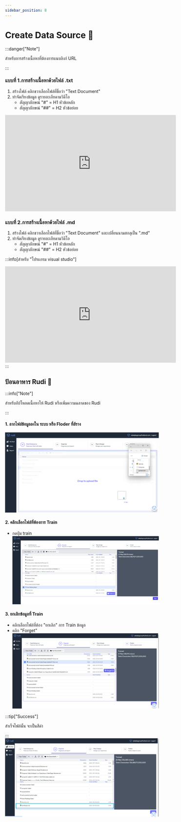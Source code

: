 ```yaml
---
sidebar_position: 8
---
```


# Create Data Source 🌭
:::danger["Note"]

สำหรับการสร้างเนื้อหาที่ต้องการแนบลิงก์ URL

:::

### แบบที่ 1.การสร้างเนื้อหาด้วยไฟล์ .txt


<!-- ![Docusaurus](../static/img/docusaurus.png) // Image -->

1. สร้างไฟล์ คลิกขวาเลือกไฟล์ที่ชื่อว่า "Text Document" 
2. ทำจัดเรียงข้อมูล ดูรายละเอียดามวิดีโอ 
    - สัญญาลักษณ์ "#" = H1 หัวข้อหลัก
    - สัญญาลักษณ์ "##" = H2 หัวข้อย่อย

<iframe width="560" height="315" src="https://www.youtube.com/embed/rj_S2ZxB2_Y?si=khdGH7P0PptvzXpE" title="YouTube video player" frameborder="0" allow="accelerometer; autoplay; clipboard-write; encrypted-media; gyroscope; picture-in-picture; web-share" referrerpolicy="strict-origin-when-cross-origin" allowfullscreen></iframe>

### แบบที่ 2.การสร้างเนื้อหาด้วยไฟล์ .md 

1. สร้างไฟล์ คลิกขวาเลือกไฟล์ที่ชื่อว่า "Text Document" และเปลี่ยนนามสกลุเป็น ".md"
2. ทำจัดเรียงข้อมูล ดูรายละเอียดามวิดีโอ 
    - สัญญาลักษณ์ "#" = H1 หัวข้อหลัก
    - สัญญาลักษณ์ "##" = H2 หัวข้อย่อย


:::info[สำหรับ "โปรแกรม visual studio"]


<iframe width="560" height="315" src="https://www.youtube.com/embed/ZP6lWgiMCvo?si=MQQlb5LGOn5N2c4l" title="YouTube video player" frameborder="0" allow="accelerometer; autoplay; clipboard-write; encrypted-media; gyroscope; picture-in-picture; web-share" referrerpolicy="strict-origin-when-cross-origin" allowfullscreen></iframe>
:::


## ป้อนอาหาร Rudi 🍗

:::info["Note"]

สำหรับอัปโหลดเนื้อหาให้ Rudi หรือเพิ่มความฉลาดของ Rudi

:::
#### 1. ลากไฟล์ข้อมูลลงใน ระบบ หรือ Floder ที่ส้ราง
![Docusaurus](../static/img/drop_upload_files.png)

#### 2. คลิกเลือกไฟล์ที่ต้องการ Train 
- กดปุ่ม train 
![Docusaurus](../static/img/train_data.png)

#### 3. ยกเลิกข้อมูลที่ Train
- คลิกเลือกไฟล์ที่ต้อง "ยกเลิก" การ Train ข้อมูล
- คลิก "Forget"
![Docusaurus](../static/img/cancel-data.png)

:::tip["Success"]

สำเร็จไฟล์นั้น จะเป็นสีดำ

:::
![Docusaurus](../static/img/cancel-data1.png)